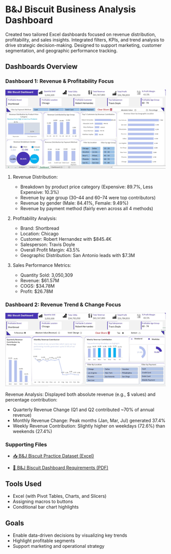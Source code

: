 # B&J Biscuit Business Analysis Dashboard
Created two tailored Excel dashboards focused on revenue distribution, profitability, and sales insights. Integrated filters, KPIs, and trend analysis to drive strategic decision-making. Designed to support marketing, customer segmentation, and geographic performance tracking.

## Dashboards Overview
### Dashboard 1: Revenue & Profitability Focus

![Dashboard 1](./Dashboard%201.JPG)

1. Revenue Distribution:
   - Breakdown by product price category (Expensive: 89.7%, Less Expensive: 10.3%)
   - Revenue by age group (30–44 and 60–74 were top contributors)
   - Revenue by gender (Male: 84.41%, Female: 9.49%)
   - Revenue by payment method (fairly even across all 4 methods)
     
2. Profitability Analysis:
   - Brand: Shortbread
   - Location: Chicago
   - Customer: Robert Hernandez with $845.4K
   - Salesperson: Travis Doyle
   - Overall Profit Margin: 43.5%
   - Geographic Distribution: San Antonio leads with $7.3M

3. Sales Performance Metrics:
   - Quantity Sold: 3,050,309
   - Revenue: $61.57M
   - COGS: $34.78M
   - Profit: $26.78M

### Dashboard 2: Revenue Trend & Change Focus

![Dashboard 2](./Dashboard%202.JPG)

Revenue Analysis: Displayed both absolute revenue (e.g., $ values) and percentage contribution:
- Quarterly Revenue Change (Q1 and Q2 contributed ~70% of annual revenue)
- Monthly Revenue Change: Peak months (Jan, Mar, Jul) generated 37.4%
- Weekly Revenue Contribution: Slightly higher on weekdays (72.6%) than weekends (27.4%)

### Supporting Files

- [📥 B&J Biscuit Practice Dataset (Excel)](./B&J%20Buscuit%20Practice%20Dataset.xlsx)
  
- [📄 B&J Biscuit Dashboard Requirements (PDF)](./B&J%20Buscuit%20Dashboard%20Requirements.pdf)

## Tools Used
- Excel (with Pivot Tables, Charts, and Slicers)
- Assigning macros to buttons
- Conditional bar chart highlights 

## Goals
- Enable data-driven decisions by visualizing key trends
- Highlight profitable segments
- Support marketing and operational strategy


